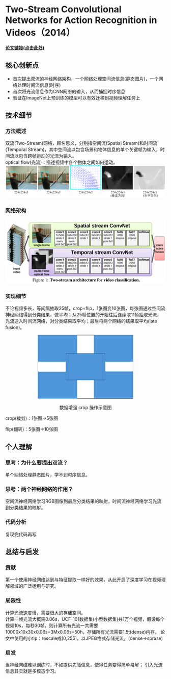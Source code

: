 # Two-Stream Convolutional Networks for Action Recognition in Videos（2014）

**[论文链接(点击此处)](https://arxiv.org/pdf/1406.2199)**

## 核心创新点
- 首次提出双流的神经网络架构，一个网络处理空间流信息(静态图片)，一个网络处理时间流信息(时序)
- 首次将光流信息作为CNN网络的输入，从而捕捉时序信息
- 验证在ImageNet上预训练的模型可以有效迁移到视频理解任务上

## 技术细节
### 方法概述
双流(Two-Stream)网络，顾名思义，分别指空间流(Spatial Stream)和时间流(Temporal Stream)，其中空间流以包含场景和物体信息的单个关键帧为输入，时间流以包含跨帧运动的光流为输入。  
optical flow(光流)：描述视频中各个物体之间如何运动。
![光流](figures/光流.png)
### 网络架构
![Two-stream architecture](figures/Two-stream_architecture.jpg)
### 实现细节
不论视频多长，等间隔抽取25帧，crop+flip，1张图变10张图，每张图通过空间流神经网络得到分类结果，做平均；从25帧位置的开始往后连续取11帧抽取光流，光流送入时间流网络，对分类结果取平均；最后将两个网络的结果取平均(late fusion)。
<div align="center">
<img src="figures/数据增强.png" alt="数据增强操作" width="300" height="200">
<p>数据增强 crop 操作示意图</p>
</div>
crop(裁剪)：1张图->5张图

flip(翻转)：5张图->10张图

## 个人理解
### 思考：为什么要提出双流？
单个网络处理静态图片，学不到时序信息。
### 思考：两个神经网络的作用？
空间流神经网络学习RGB图像到最后分类结果的映射，时间流神经网络学习光流到分类结果的映射。
### 代码分析
复现完代码再写

## 总结与启发
### 贡献
第一个使用神经网络达到与特征提取一样好的效果，从此开启了深度学习在视频理解领域的广泛运用与研究。

### 局限性
计算光流速度慢，需要很大的存储空间。  
计算一帧光流大概需0.06s，UCF-101数据集(小型数据集)共1万个视频，假设每个视频10s，每秒30帧，则计算所有光流一共需要 10000x10x30x0.06s=3Mx0.06s=50h，存储所有光流需要1.5t(dense)内存。
论文中使用的小tip：rescale成[0,255]，以JPEG格式存储光流。(dense->sprase)
### 启发
当神经网络难以训练时，不如提供先验信息，使得任务变得简单易解；
引入光流信息其实就是多模态学习。